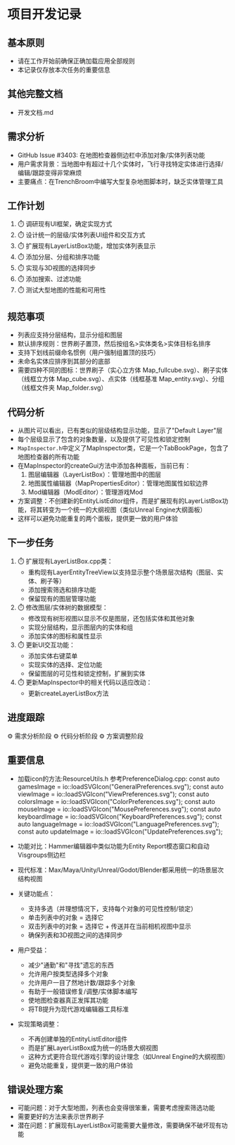 # 项目开发记录

## 基本原则
- 请在工作开始前确保正确加载应用全部规则
- 本记录仅存放本次任务的重要信息 

## 其他完整文档
- 开发文档.md

## 需求分析
- GitHub Issue #3403: 在地图检查器侧边栏中添加对象/实体列表功能
- 用户需求背景：当地图中有超过十几个实体时，飞行寻找特定实体进行选择/编辑/跟踪变得非常麻烦
- 主要痛点：在TrenchBroom中编写大型复杂地图脚本时，缺乏实体管理工具

## 工作计划
1. ⏱️ 调研现有UI框架，确定实现方式
2. ⏱️ 设计统一的层级/实体列表UI组件和交互方式
3. ⏱️ 扩展现有LayerListBox功能，增加实体列表显示
4. ⏱️ 添加分层、分组和排序功能
5. ⏱️ 实现与3D视图的选择同步
6. ⏱️ 添加搜索、过滤功能
7. ⏱️ 测试大型地图的性能和可用性

## 规范事项
- 列表应支持分层结构，显示分组和图层
- 默认排序规则：世界刷子置顶，然后按组名>实体类名>实体目标名排序
- 支持下划线前缀命名惯例（用户强制组置顶的技巧）
- 未命名实体应排序到其部分的底部
- 需要四种不同的图标：世界刷子（实心立方体 Map_fullcube.svg）、刷子实体（线框立方体 Map_cube.svg）、点实体（线框基准 Map_entity.svg）、分组（线框文件夹 Map_folder.svg）

## 代码分析
- 从图片可以看出，已有类似的层级结构显示功能，显示了"Default Layer"层
- 每个层级显示了包含的对象数量，以及提供了可见性和锁定控制
- `MapInspector.h`中定义了MapInspector类，它是一个TabBookPage，包含了地图检查器的所有功能
- 在MapInspector的createGui方法中添加各种面板，当前已有：
  1. 图层编辑器（LayerListBox）：管理地图中的图层
  2. 地图属性编辑器（MapPropertiesEditor）：管理地图属性如软边界
  3. Mod编辑器（ModEditor）：管理游戏Mod
- 方案调整：不创建新的EntityListEditor组件，而是扩展现有的LayerListBox功能，将其转变为一个统一的大纲视图（类似Unreal Engine大纲面板）
- 这样可以避免功能重复的两个面板，提供更一致的用户体验

## 下一步任务
1. ⏱️ 扩展现有LayerListBox.cpp类：
   - 重构现有LayerEntityTreeView以支持显示整个场景层次结构（图层、实体、刷子等）
   - 添加搜索筛选和排序功能
   - 保留现有的图层管理功能
2. ⏱️ 修改图层/实体树的数据模型：
   - 修改现有树形视图以显示不仅是图层，还包括实体和其他对象
   - 实现分层结构，显示图层内的实体和组
   - 添加实体的图标和属性显示
3. ⏱️ 更新UI交互功能：
   - 添加实体右键菜单
   - 实现实体的选择、定位功能
   - 保留图层的可见性和锁定控制，扩展到实体
4. ⏱️ 更新MapInspector中的相关代码以适应改动：
   - 更新createLayerListBox方法

## 进度跟踪
⚙️ 需求分析阶段
⚙️ 代码分析阶段
⚙️ 方案调整阶段

## 重要信息
- 加载icon的方法:ResourceUtils.h 
参考PreferenceDialog.cpp:
  const auto gamesImage = io::loadSVGIcon("GeneralPreferences.svg");
  const auto viewImage = io::loadSVGIcon("ViewPreferences.svg");
  const auto colorsImage = io::loadSVGIcon("ColorPreferences.svg");
  const auto mouseImage = io::loadSVGIcon("MousePreferences.svg");
  const auto keyboardImage = io::loadSVGIcon("KeyboardPreferences.svg");
  const auto languageImage = io::loadSVGIcon("LanguagePreferences.svg");
  const auto updateImage = io::loadSVGIcon("UpdatePreferences.svg");

- 功能对比：Hammer编辑器中类似功能为Entity Report模态窗口和自动Visgroups侧边栏
- 现代标准：Max/Maya/Unity/Unreal/Godot/Blender都采用统一的场景层次结构视图
- 关键功能点：
  - 支持多选（并理想情况下，支持每个对象的可见性控制/锁定）
  - 单击列表中的对象 = 选择它
  - 双击列表中的对象 = 选择它 + 传送并在当前相机视图中显示
  - 确保列表和3D视图之间的选择同步
- 用户受益：
  - 减少"通勤"和"寻找"遗忘的东西
  - 允许用户按类型选择多个对象
  - 允许用户一目了然地计数/跟踪多个对象
  - 有助于一般错误修复/调整/实体脚本编写
  - 使地图检查器真正发挥其功能
  - 将TB提升为现代游戏编辑器工具标准
- 实现策略调整：
  - 不再创建单独的EntityListEditor组件
  - 而是扩展LayerListBox成为统一的场景大纲视图
  - 这种方式更符合现代游戏引擎的设计理念（如Unreal Engine的大纲视图）
  - 避免功能重复，提供更一致的用户体验

## 错误处理方案
- 可能问题：对于大型地图，列表也会变得很笨重，需要考虑搜索筛选功能
- 需要更好的方法来表示世界刷子
- 潜在问题：扩展现有LayerListBox可能需要大量修改，需要确保不破坏现有功能

